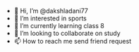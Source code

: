 - 👋 Hi, I’m @dakshladani77
- 👀 I’m interested in sports
- 🌱 I’m currently learning class 8
- 💞️ I’m looking to collaborate on study
- 📫 How to reach me send friend request

<!---
dakshladani77/dakshladani77 is a ✨ special ✨ repository because its `README.md` (this file) appears on your GitHub profile.
You can click the Preview link to take a look at your changes.
--->
